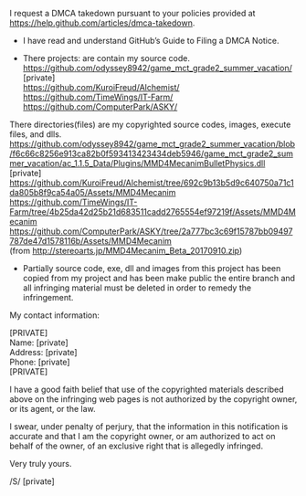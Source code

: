 I request a DMCA takedown pursuant to your policies provided at
https://help.github.com/articles/dmca-takedown.

- I have read and understand GitHub’s Guide to Filing a DMCA Notice.

- There projects: are contain my source code.  
https://github.com/odyssey8942/game_mct_grade2_summer_vacation/  
[private]  
https://github.com/KuroiFreud/Alchemist/  
https://github.com/TimeWings/IT-Farm/  
https://github.com/ComputerPark/ASKY/
 
There directories(files) are my copyrighted source codes, images,
execute files, and dlls.  
https://github.com/odyssey8942/game_mct_grade2_summer_vacation/blob/f6c66c8256e913ca82b0f593413423434deb5946/game_mct_grade2_summer_vacation/ac_1.1.5_Data/Plugins/MMD4MecanimBulletPhysics.dll  
[private]  
https://github.com/KuroiFreud/Alchemist/tree/692c9b13b5d9c640750a71c1da805b8f9ca54a05/Assets/MMD4Mecanim  
https://github.com/TimeWings/IT-Farm/tree/4b25da42d25b21d683511cadd2765554ef97219f/Assets/MMD4Mecanim  
https://github.com/ComputerPark/ASKY/tree/2a777bc3c69f15787bb09497787de47d1578116b/Assets/MMD4Mecanim  
(from http://stereoarts.jp/MMD4Mecanim_Beta_20170910.zip)

- Partially source code, exe, dll and images from this project has been
copied from my project and has been make public
the entire branch and all infringing material must be deleted in order
to remedy the infringement.

My contact information:

[PRIVATE]  
Name: [private]  
Address: [private]  
Phone: [private]  
[PRIVATE]

I have a good faith belief that use of the copyrighted materials
described above on the infringing web pages is not authorized by the
copyright owner, or its agent, or the law.

I swear, under penalty of perjury, that the information in this
notification is accurate and that I am the copyright owner, or am
authorized to act on behalf of the owner, of an exclusive right that is
allegedly infringed.

Very truly yours.

/S/ [private]
